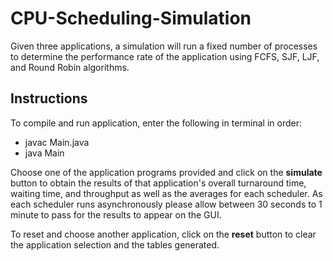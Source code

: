# CPU-Scheduling-Simulation
Given three applications, a simulation will run a fixed number of processes to determine the performance rate of the application using FCFS, SJF, LJF, and Round Robin algorithms.

## Instructions
To compile and run application, enter the following in terminal in order:
- javac Main.java
- java Main

Choose one of the application programs provided and click on the **simulate** button to obtain the results of that application's overall turnaround time, waiting time, and throughput as well as the averages for each scheduler. As each scheduler runs asynchronously please allow between 30 seconds to 1 minute to pass for the results to appear on the GUI.

To reset and choose another application, click on the  **reset** button to clear the application selection and the tables generated.
